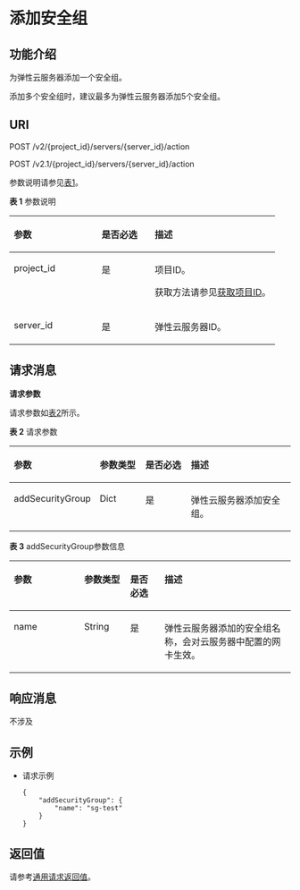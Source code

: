 # 添加安全组<a name="ZH-CN_TOPIC_0067161469"></a>

## 功能介绍<a name="zh-cn_topic_0057973179_section16588975"></a>

为弹性云服务器添加一个安全组。

添加多个安全组时，建议最多为弹性云服务器添加5个安全组。

## URI<a name="zh-cn_topic_0057973179_section15083054"></a>

POST /v2/\{project\_id\}/servers/\{server\_id\}/action

POST /v2.1/\{project\_id\}/servers/\{server\_id\}/action

参数说明请参见[表1](#table55945983)。

**表 1**  参数说明

<a name="table55945983"></a>
<table><thead align="left"><tr id="row11302482"><th class="cellrowborder" valign="top" width="33%" id="mcps1.2.4.1.1"><p id="p5187119"><a name="p5187119"></a><a name="p5187119"></a>参数</p>
</th>
<th class="cellrowborder" valign="top" width="20%" id="mcps1.2.4.1.2"><p id="p17503500"><a name="p17503500"></a><a name="p17503500"></a>是否必选</p>
</th>
<th class="cellrowborder" valign="top" width="47%" id="mcps1.2.4.1.3"><p id="p8497414"><a name="p8497414"></a><a name="p8497414"></a>描述</p>
</th>
</tr>
</thead>
<tbody><tr id="row49888896"><td class="cellrowborder" valign="top" width="33%" headers="mcps1.2.4.1.1 "><p id="p14468758"><a name="p14468758"></a><a name="p14468758"></a>project_id</p>
</td>
<td class="cellrowborder" valign="top" width="20%" headers="mcps1.2.4.1.2 "><p id="p31118786"><a name="p31118786"></a><a name="p31118786"></a>是</p>
</td>
<td class="cellrowborder" valign="top" width="47%" headers="mcps1.2.4.1.3 "><p id="p934718212216"><a name="p934718212216"></a><a name="p934718212216"></a>项目ID。</p>
<p id="p1180512217438"><a name="p1180512217438"></a><a name="p1180512217438"></a>获取方法请参见<a href="获取项目ID.md">获取项目ID</a>。</p>
</td>
</tr>
<tr id="row613736410235"><td class="cellrowborder" valign="top" width="33%" headers="mcps1.2.4.1.1 "><p id="p2736446410235"><a name="p2736446410235"></a><a name="p2736446410235"></a>server_id</p>
</td>
<td class="cellrowborder" valign="top" width="20%" headers="mcps1.2.4.1.2 "><p id="p192907210235"><a name="p192907210235"></a><a name="p192907210235"></a>是</p>
</td>
<td class="cellrowborder" valign="top" width="47%" headers="mcps1.2.4.1.3 "><p id="p2203711610235"><a name="p2203711610235"></a><a name="p2203711610235"></a>弹性云服务器ID。</p>
</td>
</tr>
</tbody>
</table>

## 请求消息<a name="zh-cn_topic_0057973179_section56802184"></a>

**请求参数**

请求参数如[表2](#zh-cn_topic_0058745339_table44724688204850)所示。

**表 2**  请求参数

<a name="zh-cn_topic_0058745339_table44724688204850"></a>
<table><thead align="left"><tr id="zh-cn_topic_0058745339_row1798761204850"><th class="cellrowborder" valign="top" width="25%" id="mcps1.2.5.1.1"><p id="zh-cn_topic_0058745339_p39560242204918"><a name="zh-cn_topic_0058745339_p39560242204918"></a><a name="zh-cn_topic_0058745339_p39560242204918"></a>参数</p>
</th>
<th class="cellrowborder" valign="top" width="17.130000000000003%" id="mcps1.2.5.1.2"><p id="zh-cn_topic_0058745339_p50263001204918"><a name="zh-cn_topic_0058745339_p50263001204918"></a><a name="zh-cn_topic_0058745339_p50263001204918"></a>参数类型</p>
</th>
<th class="cellrowborder" valign="top" width="17.380000000000003%" id="mcps1.2.5.1.3"><p id="zh-cn_topic_0058745339_p44771301204918"><a name="zh-cn_topic_0058745339_p44771301204918"></a><a name="zh-cn_topic_0058745339_p44771301204918"></a>是否必选</p>
</th>
<th class="cellrowborder" valign="top" width="40.489999999999995%" id="mcps1.2.5.1.4"><p id="zh-cn_topic_0058745339_p2596798204918"><a name="zh-cn_topic_0058745339_p2596798204918"></a><a name="zh-cn_topic_0058745339_p2596798204918"></a>描述</p>
</th>
</tr>
</thead>
<tbody><tr id="zh-cn_topic_0058745339_row5848663204850"><td class="cellrowborder" valign="top" width="25%" headers="mcps1.2.5.1.1 "><p id="zh-cn_topic_0058745339_p22382703204933"><a name="zh-cn_topic_0058745339_p22382703204933"></a><a name="zh-cn_topic_0058745339_p22382703204933"></a>addSecurityGroup</p>
</td>
<td class="cellrowborder" valign="top" width="17.130000000000003%" headers="mcps1.2.5.1.2 "><p id="zh-cn_topic_0058745339_p1059631204933"><a name="zh-cn_topic_0058745339_p1059631204933"></a><a name="zh-cn_topic_0058745339_p1059631204933"></a>Dict</p>
</td>
<td class="cellrowborder" valign="top" width="17.380000000000003%" headers="mcps1.2.5.1.3 "><p id="zh-cn_topic_0058745339_p18721296204933"><a name="zh-cn_topic_0058745339_p18721296204933"></a><a name="zh-cn_topic_0058745339_p18721296204933"></a>是</p>
</td>
<td class="cellrowborder" valign="top" width="40.489999999999995%" headers="mcps1.2.5.1.4 "><p id="zh-cn_topic_0058745339_p40030009204933"><a name="zh-cn_topic_0058745339_p40030009204933"></a><a name="zh-cn_topic_0058745339_p40030009204933"></a>弹性云服务器添加安全组。</p>
</td>
</tr>
</tbody>
</table>

**表 3**  addSecurityGroup参数信息

<a name="zh-cn_topic_0058745339_table59377750205027"></a>
<table><thead align="left"><tr id="zh-cn_topic_0058745339_row1841518205027"><th class="cellrowborder" valign="top" width="25%" id="mcps1.2.5.1.1"><p id="p41713531817"><a name="p41713531817"></a><a name="p41713531817"></a>参数</p>
</th>
<th class="cellrowborder" valign="top" width="16.35%" id="mcps1.2.5.1.2"><p id="p151705317816"><a name="p151705317816"></a><a name="p151705317816"></a>参数类型</p>
</th>
<th class="cellrowborder" valign="top" width="12.22%" id="mcps1.2.5.1.3"><p id="p417125313810"><a name="p417125313810"></a><a name="p417125313810"></a>是否必选</p>
</th>
<th class="cellrowborder" valign="top" width="46.43%" id="mcps1.2.5.1.4"><p id="p91720539815"><a name="p91720539815"></a><a name="p91720539815"></a>描述</p>
</th>
</tr>
</thead>
<tbody><tr id="zh-cn_topic_0058745339_row20042728205027"><td class="cellrowborder" valign="top" width="25%" headers="mcps1.2.5.1.1 "><p id="zh-cn_topic_0058745339_p29571470205128"><a name="zh-cn_topic_0058745339_p29571470205128"></a><a name="zh-cn_topic_0058745339_p29571470205128"></a>name</p>
</td>
<td class="cellrowborder" valign="top" width="16.35%" headers="mcps1.2.5.1.2 "><p id="zh-cn_topic_0058745339_p46478847205128"><a name="zh-cn_topic_0058745339_p46478847205128"></a><a name="zh-cn_topic_0058745339_p46478847205128"></a>String</p>
</td>
<td class="cellrowborder" valign="top" width="12.22%" headers="mcps1.2.5.1.3 "><p id="zh-cn_topic_0058745339_p6690294205128"><a name="zh-cn_topic_0058745339_p6690294205128"></a><a name="zh-cn_topic_0058745339_p6690294205128"></a>是</p>
</td>
<td class="cellrowborder" valign="top" width="46.43%" headers="mcps1.2.5.1.4 "><p id="zh-cn_topic_0058745339_p5042904205128"><a name="zh-cn_topic_0058745339_p5042904205128"></a><a name="zh-cn_topic_0058745339_p5042904205128"></a>弹性云服务器添加的安全组名称，会对云服务器中配置的网卡生效。</p>
</td>
</tr>
</tbody>
</table>

## 响应消息<a name="zh-cn_topic_0057973179_section41457614"></a>

不涉及

## 示例<a name="zh-cn_topic_0057973179_section37574207"></a>

-   请求示例

    ```
    { 
        "addSecurityGroup": { 
            "name": "sg-test"
        }
    }
    ```


## 返回值<a name="section657556601763"></a>

请参考[通用请求返回值](通用请求返回值.md)。

